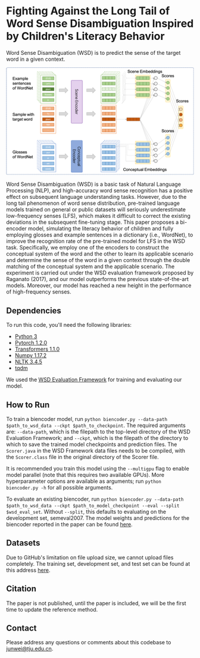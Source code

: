 # Fighting Against the Long Tail of Word Sense Disambiguation Inspired by Children's Literacy Behavior

Word Sense Disambiguation (WSD) is to predict the sense of the target word in a given context.


![模型结构图](https://github.com/yboys0504/wsd/blob/main/model.png)

Word Sense Disambiguation (WSD) is a basic task of Natural Language Processing (NLP), and high-accuracy word sense recognition has a positive effect on subsequent language understanding tasks. However, due to the long tail phenomenon of word sense distribution, pre-trained language models trained on general or public datasets will seriously underestimate low-frequency senses (LFS), which makes it difficult to correct the existing deviations in the subsequent fine-tuning stage. This paper proposes a bi-encoder model, simulating the literacy behavior of children and fully employing glosses and example sentences in a dictionary (i.e., WordNet), to improve the recognition rate of the pre-trained model for LFS in the WSD task. Specifically, we employ one of the encoders to construct the conceptual system of the word and the other to learn its applicable scenario and determine the sense of the word in a given context through the double matching of the conceptual system and the applicable scenario. The experiment is carried out under the WSD evaluation framework proposed by Raganato (2017), and our model outperforms the previous state-of-the-art models. Moreover, our model has reached a new height in the performance of high-frequency senses.


## Dependencies 
To run this code, you'll need the following libraries:
* [Python 3](https://www.python.org/)
* [Pytorch 1.2.0](https://pytorch.org/)
* [Transformers 1.1.0](https://github.com/huggingface/transformers)
* [Numpy 1.17.2](https://numpy.org/)
* [NLTK 3.4.5](https://www.nltk.org/)
* [tqdm](https://tqdm.github.io/)

We used the [WSD Evaluation Framework](http://lcl.uniroma1.it/wsdeval/) for training and evaluating our model.


## How to Run 
To train a biencoder model, run `python biencoder.py --data-path $path_to_wsd_data --ckpt $path_to_checkpoint`. The required arguments are: `--data-path`, which is the filepath to the top-level directory of the WSD Evaluation Framework; and `--ckpt`, which is the filepath of the directory to which to save the trained model checkpoints and prediction files. The `Scorer.java` in the WSD Framework data files needs to be compiled, with the `Scorer.class` file in the original directory of the Scorer file.

It is recommended you train this model using the `--multigpu` flag to enable model parallel (note that this requires two available GPUs). More hyperparameter options are available as arguments; run `python biencoder.py -h` for all possible arguments.

To evaluate an existing biencoder, run `python biencoder.py --data-path $path_to_wsd_data --ckpt $path_to_model_checkpoint --eval --split $wsd_eval_set`. Without `--split`, this defaults to evaluating on the development set, semeval2007. The model weights and predictions for the biencoder reported in the paper can be found [here](https://drive.google.com/file/d/1NZX_eMHQfRHhJnoJwEx2GnbnYIQepIQj).


## Datasets
Due to GitHub's limitation on file upload size, we cannot upload files completely.
The training set, development set, and test set can be found at this address [here](http://lcl.uniroma1.it/wsdeval/home).


## Citation
The paper is not published, until the paper is included, we will be the first time to update the reference method.


## Contact
Please address any questions or comments about this codebase to junwei@tju.edu.cn.

